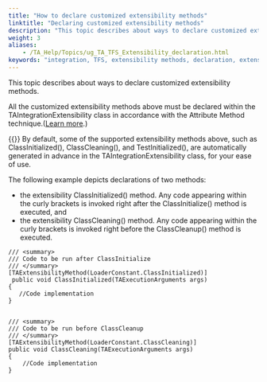 ```yaml
--- 
title: "How to declare customized extensibility methods"
linktitle: "Declaring customized extensibility methods"
description: "This topic describes about ways to declare customized extensibility methods."
weight: 3
aliases: 
    - /TA_Help/Topics/ug_TA_TFS_Extensibility_declaration.html
keywords: "integration, TFS, extensibility methods, declaration, extensibility methods, declaration, Team Foundation Server, declaring extensibility methods"
---
```


This topic describes about ways to declare customized extensibility methods.

All the customized extensibility methods above must be declared within the TAIntegrationExtensibility class in accordance with the Attribute Method technique.\([Learn more](https://docs.microsoft.com/en-us/dotnet/csharp/programming-guide/concepts/attributes/).\)

{{<note>}} By default, some of the supported extensibility methods above, such as ClassInitialized\(\), ClassCleaning\(\), and TestInitialized\(\), are automatically generated in advance in the TAIntegrationExtensibility class, for your ease of use.

The following example depicts declarations of two methods:

-   the extensibility ClassInitialized\(\) method. Any code appearing within the curly brackets is invoked right after the ClassInitialize\(\) method is executed, and
-   the extensibility ClassCleaning\(\) method. Any code appearing within the curly brackets is invoked right before the ClassCleanup\(\) method is executed.

```
/// <summary>
/// Code to be run after ClassInitialize
/// </summary>        
[TAExtensibilityMethod(LoaderConstant.ClassInitialized)]
 public void ClassInitialized(TAExecutionArguments args)
{
   //Code implementation						
}


/// <summary>
/// Code to be run before ClassCleanup
/// </summary>
[TAExtensibilityMethod(LoaderConstant.ClassCleaning)]
public void ClassCleaning(TAExecutionArguments args)
{
    //Code implementation
}
```





